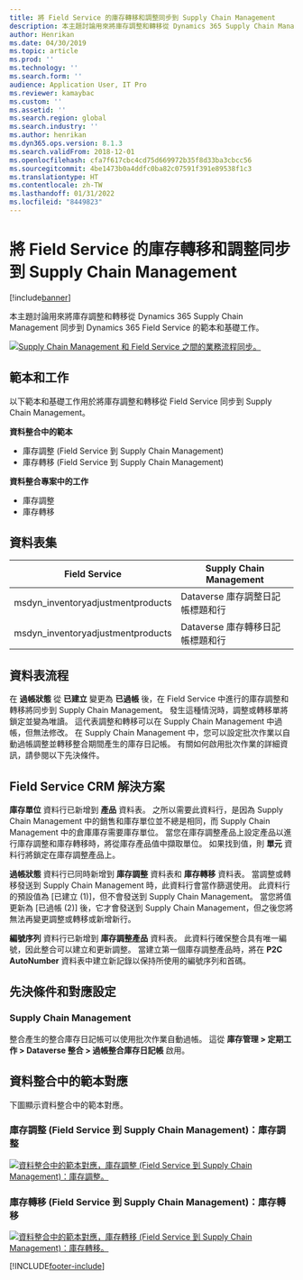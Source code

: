 ```yaml
---
title: 將 Field Service 的庫存轉移和調整同步到 Supply Chain Management
description: 本主題討論用來將庫存調整和轉移從 Dynamics 365 Supply Chain Management 同步到 Dynamics 365 Field Service 的範本和基礎工作。
author: Henrikan
ms.date: 04/30/2019
ms.topic: article
ms.prod: ''
ms.technology: ''
ms.search.form: ''
audience: Application User, IT Pro
ms.reviewer: kamaybac
ms.custom: ''
ms.assetid: ''
ms.search.region: global
ms.search.industry: ''
ms.author: henrikan
ms.dyn365.ops.version: 8.1.3
ms.search.validFrom: 2018-12-01
ms.openlocfilehash: cfa7f617cbc4cd75d669972b35f8d33ba3cbcc56
ms.sourcegitcommit: 4be1473b0a4ddfc0ba82c07591f391e89538f1c3
ms.translationtype: HT
ms.contentlocale: zh-TW
ms.lasthandoff: 01/31/2022
ms.locfileid: "8449823"
---
```

# <a name="synchronize-inventory-transfers-and-adjustments-from-field-service-to-supply-chain-management"></a>將 Field Service 的庫存轉移和調整同步到 Supply Chain Management

[!include[banner](../includes/banner.md)]



本主題討論用來將庫存調整和轉移從 Dynamics 365 Supply Chain Management 同步到 Dynamics 365 Field Service 的範本和基礎工作。

[![Supply Chain Management 和 Field Service 之間的業務流程同步。](./media/FSTransAdjOW.png)](./media/FSTransAdjOW.png)

## <a name="templates-and-tasks"></a>範本和工作
以下範本和基礎工作用於將庫存調整和轉移從 Field Service 同步到 Supply Chain Management。

**資料整合中的範本**
- 庫存調整 (Field Service 到 Supply Chain Management)
- 庫存轉移 (Field Service 到 Supply Chain Management)

**資料整合專案中的工作**
- 庫存調整
- 庫存轉移

## <a name="table-set"></a>資料表集
| Field Service                     | Supply Chain Management                          |
|-----------------------------------|----------------------------------------------------|
| msdyn_inventoryadjustmentproducts | Dataverse 庫存調整日記帳標題和行 |
| msdyn_inventoryadjustmentproducts | Dataverse 庫存轉移日記帳標題和行   |

## <a name="table-flow"></a>資料表流程
在 **過帳狀態** 從 **已建立** 變更為 **已過帳** 後，在 Field Service 中進行的庫存調整和轉移將同步到 Supply Chain Management。 發生這種情況時，調整或轉移單將鎖定並變為唯讀。 這代表調整和轉移可以在 Supply Chain Management 中過帳，但無法修改。 在 Supply Chain Management 中，您可以設定批次作業以自動過帳調整並轉移整合期間產生的庫存日記帳。 有關如何啟用批次作業的詳細資訊，請參閱以下先決條件。

## <a name="field-service-crm-solution"></a>Field Service CRM 解決方案 
**庫存單位** 資料行已新增到 **產品** 資料表。 之所以需要此資料行，是因為 Supply Chain Management 中的銷售和庫存單位並不總是相同，而 Supply Chain Management 中的倉庫庫存需要庫存單位。
當您在庫存調整產品上設定產品以進行庫存調整和庫存轉移時，將從庫存產品值中擷取單位。 如果找到值，則 **單元** 資料行將鎖定在庫存調整產品上。

**過帳狀態** 資料行已同時新增到 **庫存調整** 資料表和 **庫存轉移** 資料表。 當調整或轉移發送到 Supply Chain Management 時，此資料行會當作篩選使用。 此資料行的預設值為 [已建立 (1)]，但不會發送到 Supply Chain Management。 當您將值更新為 [已過帳 (2)] 後，它才會發送到 Supply Chain Management，但之後您將無法再變更調整或轉移或新增新行。

**編號序列** 資料行已新增到 **庫存調整產品** 資料表。 此資料行確保整合具有唯一編號，因此整合可以建立和更新調整。 當建立第一個庫存調整產品時，將在 **P2C AutoNumber** 資料表中建立新記錄以保持所使用的編號序列和首碼。

## <a name="prerequisites-and-mapping-setup"></a>先決條件和對應設定

### <a name="supply-chain-management"></a>Supply Chain Management
整合產生的整合庫存日記帳可以使用批次作業自動過帳。 這從 **庫存管理 > 定期工作 > Dataverse 整合 > 過帳整合庫存日記帳** 啟用。

## <a name="template-mapping-in-data-integration"></a>資料整合中的範本對應

下圖顯示資料整合中的範本對應。

### <a name="inventory-adjustment-field-service-to-supply-chain-management-inventory-adjustment"></a>庫存調整 (Field Service 到 Supply Chain Management)：庫存調整

[![資料整合中的範本對應，庫存調整 (Field Service 到 Supply Chain Management)：庫存調整。](./media/FSAdj1.png)](./media/FSAdj1.png)


### <a name="inventory-transfer-field-service-to-supply-chain-management-inventory-transfer"></a>庫存轉移 (Field Service 到 Supply Chain Management)：庫存轉移

[![資料整合中的範本對應，庫存轉移 (Field Service 到 Supply Chain Management)：庫存轉移。](./media/FSTrans1.png)](./media/FSTrans1.png)


[!INCLUDE[footer-include](../../includes/footer-banner.md)]